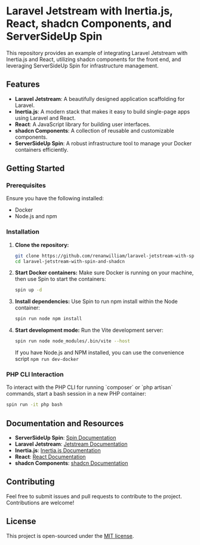 # Laravel Jetstream with Inertia.js, React, shadcn Components, and ServerSideUp Spin

This repository provides an example of integrating Laravel Jetstream with Inertia.js and React, utilizing shadcn
components for the front end, and leveraging ServerSideUp Spin for infrastructure management.

## Features

- **Laravel Jetstream**: A beautifully designed application scaffolding for Laravel.
- **Inertia.js**: A modern stack that makes it easy to build single-page apps using Laravel and React.
- **React**: A JavaScript library for building user interfaces.
- **shadcn Components**: A collection of reusable and customizable components.
- **ServerSideUp Spin**: A robust infrastructure tool to manage your Docker containers efficiently.

## Getting Started

### Prerequisites

Ensure you have the following installed:

- Docker
- Node.js and npm

### Installation

1. **Clone the repository:**
   ```bash
   git clone https://github.com/renanwilliam/laravel-jetstream-with-spin-and-shadcn.git
   cd laravel-jetstream-with-spin-and-shadcn
   ```
2. **Start Docker containers:**
   Make sure Docker is running on your machine, then use Spin to start the containers:
   ```bash
   spin up -d
   ```

3. **Install dependencies:**
   Use Spin to run npm install within the Node container:
   ```bash
   spin run node npm install
   ```

4. **Start development mode:**
   Run the Vite development server:
   ```bash
   spin run node node_modules/.bin/vite --host
   ```
   If you have Node.js and NPM installed, you can use the convenience script `npm run dev-docker`

### PHP CLI Interaction

To interact with the PHP CLI for running \`composer\` or \`php artisan\` commands, start a bash session in a new PHP
container:

```bash
spin run -it php bash
```

## Documentation and Resources

- **ServerSideUp Spin**: [Spin Documentation](https://serversideup.net/open-source/spin/)
- **Laravel Jetstream**: [Jetstream Documentation](https://jetstream.laravel.com/)
- **Inertia.js**: [Inertia.js Documentation](https://inertiajs.com/)
- **React**: [React Documentation](https://reactjs.org/)
- **shadcn Components**: [shadcn Documentation](https://shadcn.dev/)

## Contributing

Feel free to submit issues and pull requests to contribute to the project. Contributions are welcome!

## License

This project is open-sourced under the [MIT license](LICENSE).
